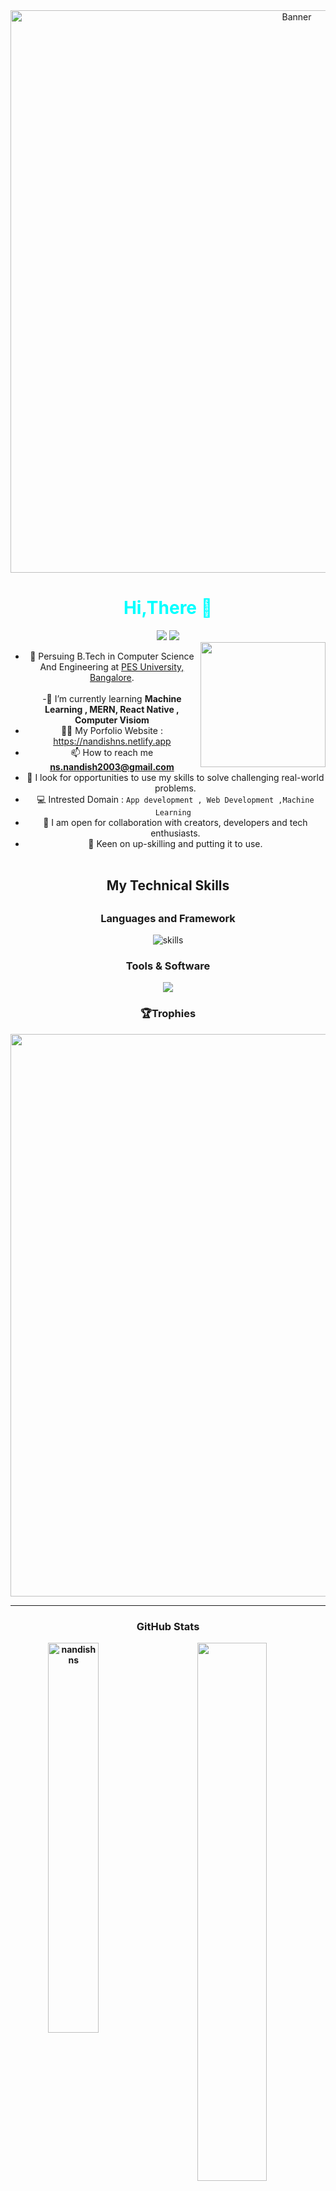 <center><img width="900"  alt="Banner" src="https://user-images.githubusercontent.com/92267208/209849349-03153501-9908-4412-8d8f-9092b4e9685b.png"><center>


<h1 align="center" style="color: cyan;">Hi,There 👋</h1>

<p align="center" style="display: inline">
<img src="https://img.shields.io/github/followers/nandishns?style=for-the-badge">
<img src="https://img.shields.io/github/stars/nandishns?style=for-the-badge">
<br>


<img align='right' src="https://user-images.githubusercontent.com/64855541/133657615-ccb22336-f4db-408e-bc30-af7ff09608e7.png" width="200">
</p>


- 🏫 Persuing B.Tech in Computer Science And Engineering at [PES University, Bangalore](https://www.pes.edu). <br><Br>
-🌱 I’m currently learning **Machine Learning , MERN, React Native , Computer Visiom**
- 👨‍💻 My Porfolio Website : https://nandishns.netlify.app
- 📫 How to reach me **ns.nandish2003@gmail.com**
- 🌱 I look for opportunities to use my skills to solve challenging real-world problems.
- 💻 Intrested Domain : ```App development , Web Development ,Machine Learning ```  
- 👯 I am open for collaboration with creators, developers and tech enthusiasts.
- 🚢 Keen on up-skilling and putting it to use.<br><br>

 <h2>My Technical Skills <h2>
  <h3> Languages and Framework </h3>
   <img src='https://skillicons.dev/icons?i=c,cpp,py,html,css,js,mongodb,django,flutter,dart,firebase,md,nextjs,redis,redux,regex,jquery,express,tensorflow,nodejs,tailwind,bootstrap,react,figma&theme=dark&perline=10' alt='skills'>
   <h3> Tools & Software </h3>
    <img src='https://skillicons.dev/icons?i=vscode,codepen,cloudflare,netlify,unity,materialui,raspberrypi,androidstudio,wordpress,githubactions,svg,heroku,arduino,vercel,git,ps,linux,pr,github&theme=dark&perline=10' slt='skills' >
<b><h3>🏆Trophies</h3>
<img width=900 src="https://github-profile-trophy.vercel.app/?username=nandishns&column=7&theme=algolia&no-frame=true"/>
 
<b>
<hr></hr>

### GitHub Stats
<p><img align="left" width="40%" src="https://github-readme-streak-stats.herokuapp.com/?user=nandishns&theme=nord" alt="nandishns" /></p>
<p><img align="center" width="47%" src="https://github-readme-stats.vercel.app/api?username=nandishns&include_all_commits=true&count_private=true&show_icons=true&line_height=20&theme=nord"/></p>

<p><img align="center" width="40%" src="https://github-readme-stats.vercel.app/api/top-langs/?username=nandishns&langs_count=6&layout=compact&theme=nord" /></p>

<p><img alt="Activity Graph" src="https://activity-graph.herokuapp.com/graph?username=nandishns&theme=nord"/></p>

<h3> Connect Me </h3>
<a href="https://www.linkedin.com/in/nandish-n-s/"><img src="https://img.shields.io/badge/-Nandish-blue?style=for-the-badge&logo=Linkedin&logoColor=white&link=https://www.linkedin.com/in/nandish-n-s)](https://www.linkedin.com/in/nandish-n-s/"></a>
<a href="https://www.instagram.com/the__nandish"><img alt="Instagram Follow" src="https://img.shields.io/badge/Nandish-E4405F?style=for-the-badge&logo=instagram&logoColor=white"></a>
<a href="https://linktr.ee/nandish_n_s"><img src="https://img.shields.io/badge/linktree-39E09B?style=for-the-badge&logo=linktree&logoColor=white"></a>


